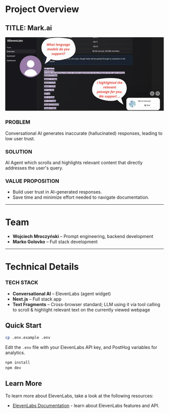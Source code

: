 # Project Overview

## TITLE: Mark.ai  

![AI Agent which scrolls and highlights relevant content](image.png "Visual")

### PROBLEM  
Conversational AI generates inaccurate (hallucinated) responses, leading to low user trust.  

### SOLUTION  
AI Agent which scrolls and highlights relevant content that directly addresses the user's query.  

### VALUE PROPOSITION  
- Build user trust in AI-generated responses.  
- Save time and minimize effort needed to navigate documentation.  

---

# Team  

- **Wojciech Mroczyński** – Prompt engineering, backend development  
- **Marko Golovko** – Full stack development  

---

# Technical Details  

### TECH STACK  
- **Conversational AI** – ElevenLabs (agent widget)  
- **Next.js** – Full stack app  
- **Text Fragments** – Cross-browser standard; LLM using it via tool calling to scroll & highlight relevant text on the currently viewed webpage  

## Quick Start

```bash
cp .env.example .env
```

Edit the `.env` file with your ElevenLabs API key, and PostHog variables for analytics.

```bash
npm install
npm dev
```

## Learn More

To learn more about ElevenLabs, take a look at the following resources:

- [ElevenLabs Documentation](https://elevenlabs.io/docs) - learn about ElevenLabs features and API.
